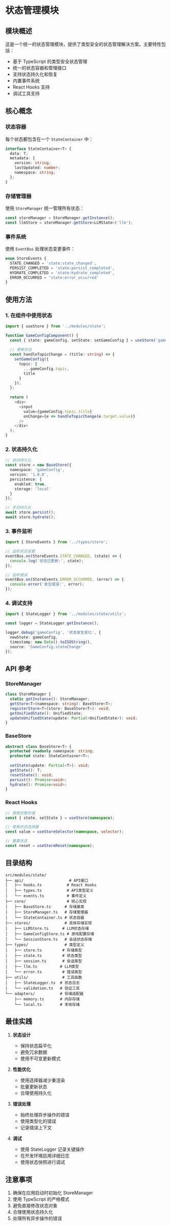# 状态管理模块

## 模块概述

这是一个统一的状态管理模块，提供了类型安全的状态管理解决方案。主要特性包括：

- 基于 TypeScript 的类型安全状态管理
- 统一的状态容器和管理接口
- 支持状态持久化和恢复
- 内置事件系统
- React Hooks 支持
- 调试工具支持

## 核心概念

### 状态容器

每个状态都包含在一个 `StateContainer` 中：

```typescript
interface StateContainer<T> {
  data: T;
  metadata: {
    version: string;
    lastUpdated: number;
    namespace: string;
  };
}
```

### 存储管理器

使用 `StoreManager` 统一管理所有状态：

```typescript
const storeManager = StoreManager.getInstance();
const llmStore = storeManager.getStore<LLMState>('llm');
```

### 事件系统

使用 `EventBus` 处理状态变更事件：

```typescript
enum StoreEvents {
  STATE_CHANGED = 'state:state_changed',
  PERSIST_COMPLETED = 'state:persist_completed',
  HYDRATE_COMPLETED = 'state:hydrate_completed',
  ERROR_OCCURRED = 'state:error_occurred'
}
```

## 使用方法

### 1. 在组件中使用状态

```typescript
import { useStore } from '../modules/state';

function GameConfigComponent() {
  const { state: gameConfig, setState: setGameConfig } = useStore('gameConfig');
  
  // 更新状态
  const handleTopicChange = (title: string) => {
    setGameConfig({
      topic: {
        ...gameConfig.topic,
        title
      }
    });
  };
  
  return (
    <div>
      <input
        value={gameConfig.topic.title}
        onChange={e => handleTopicChange(e.target.value)}
      />
    </div>
  );
}
```

### 2. 状态持久化

```typescript
// 自动持久化
const store = new BaseStore({
  namespace: 'gameConfig',
  version: '1.0.0',
  persistence: {
    enabled: true,
    storage: 'local'
  }
});

// 手动持久化
await store.persist();
await store.hydrate();
```

### 3. 事件监听

```typescript
import { StoreEvents } from '../types/store';

// 监听状态变更
eventBus.on(StoreEvents.STATE_CHANGED, (state) => {
  console.log('状态已更新:', state);
});

// 监听错误
eventBus.on(StoreEvents.ERROR_OCCURRED, (error) => {
  console.error('发生错误:', error);
});
```

### 4. 调试支持

```typescript
import { StateLogger } from '../modules/state/utils';

const logger = StateLogger.getInstance();

logger.debug('gameConfig', '状态发生变化', {
  newState: gameConfig,
  timestamp: new Date().toISOString(),
  source: 'GameConfig.stateChange'
});
```

## API 参考

### StoreManager

```typescript
class StoreManager {
  static getInstance(): StoreManager;
  getStore<T>(namespace: string): BaseStore<T>;
  registerStore<T>(store: BaseStore<T>): void;
  getUnifiedState(): UnifiedState;
  updateUnifiedState(update: Partial<UnifiedState>): void;
}
```

### BaseStore

```typescript
abstract class BaseStore<T> {
  protected readonly namespace: string;
  protected state: StateContainer<T>;
  
  setState(update: Partial<T>): void;
  getState(): T;
  resetState(): void;
  persist(): Promise<void>;
  hydrate(): Promise<void>;
}
```

### React Hooks

```typescript
// 使用完整存储
const { state, setState } = useStore(namespace);

// 使用状态选择器
const value = useStoreSelector(namespace, selector);

// 重置状态
const reset = useStoreReset(namespace);
```

## 目录结构

```
src/modules/state/
├── api/                    # API接口
│   ├── hooks.ts           # React Hooks
│   ├── types.ts           # API类型定义
│   └── events.ts          # 事件定义
├── core/                  # 核心实现
│   ├── BaseStore.ts      # 存储基类
│   ├── StoreManager.ts   # 存储管理器
│   └── StateContainer.ts # 状态容器
├── stores/               # 具体存储实现
│   ├── LLMStore.ts      # LLM状态存储
│   ├── GameConfigStore.ts # 游戏配置存储
│   └── SessionStore.ts   # 会话状态存储
├── types/                # 类型定义
│   ├── store.ts         # 存储类型
│   ├── state.ts         # 状态类型
│   ├── session.ts       # 会话类型
│   ├── llm.ts          # LLM类型
│   └── error.ts         # 错误类型
├── utils/               # 工具函数
│   ├── StateLogger.ts  # 状态日志
│   └── validation.ts   # 验证工具
└── adapters/           # 存储适配器
    ├── memory.ts       # 内存存储
    └── local.ts        # 本地存储
```

## 最佳实践

1. **状态设计**
   - 保持状态扁平化
   - 避免冗余数据
   - 使用不可变更新模式

2. **性能优化**
   - 使用选择器减少重渲染
   - 批量更新状态
   - 合理使用持久化

3. **错误处理**
   - 始终处理异步操作的错误
   - 使用类型化的错误
   - 记录错误上下文

4. **调试**
   - 使用 StateLogger 记录关键操作
   - 在开发环境启用详细日志
   - 使用状态快照进行调试

## 注意事项

1. 确保在应用启动时初始化 StoreManager
2. 使用 TypeScript 的严格模式
3. 避免直接修改状态对象
4. 合理使用状态持久化
5. 处理所有异步操作的错误 
